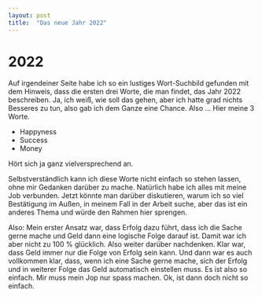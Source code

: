 ```yaml
---
layout: post
title:  "Das neue Jahr 2022"
---
```


# 2022

Auf irgendeiner Seite habe ich so ein lustiges Wort-Suchbild gefunden mit dem Hinweis, dass die ersten drei Worte, die man findet, das Jahr 2022 beschreiben. Ja, ich weiß, wie soll das gehen, aber ich hatte grad nichts Besseres zu tun, also gab ich dem Ganze eine Chance. Also ... Hier meine 3 Worte.

- Happyness
- Success
- Money

Hört sich ja ganz vielversprechend an.

Selbstverständlich kann ich diese Worte nicht einfach so stehen lassen, ohne mir Gedanken darüber zu mache. Natürlich habe ich alles mit meine Job verbunden. Jetzt könnte man darüber diskutieren, warum ich so viel Bestätigung im Außen, in meinem Fall in der Arbeit suche, aber das ist ein anderes Thema und würde den Rahmen hier sprengen.

Also: Mein erster Ansatz war, dass Erfolg dazu führt, dass ich die Sache gerne mache und Geld dann eine logische Folge darauf ist. Damit war ich aber nicht zu 100 % glücklich. Also weiter darüber nachdenken. Klar war, dass Geld immer nur die Folge von Erfolg sein kann. Und dann war es auch vollkommen klar, dass, wenn ich eine Sache gerne mache, sich der Erfolg und in weiterer Folge das Geld automatisch einstellen muss. Es ist also so einfach. Mir muss mein Jop nur spass machen. Ok, ist dann doch nicht so einfach.